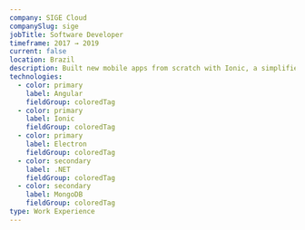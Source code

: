 ```yaml
---
company: SIGE Cloud
companySlug: sige
jobTitle: Software Developer
timeframe: 2017 → 2019
current: false
location: Brazil
description: Built new mobile apps from scratch with Ionic, a simplified desktop ERP with Electron, and modernized the existing Web version by applying the Microfrontends approach.
technologies:
  - color: primary
    label: Angular
    fieldGroup: coloredTag
  - color: primary
    label: Ionic
    fieldGroup: coloredTag
  - color: primary
    label: Electron
    fieldGroup: coloredTag
  - color: secondary
    label: .NET
    fieldGroup: coloredTag
  - color: secondary
    label: MongoDB
    fieldGroup: coloredTag
type: Work Experience
---
```

